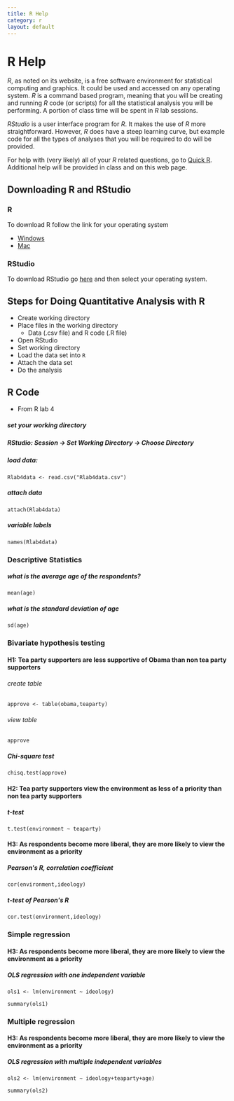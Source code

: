 ```yaml
---
title: R Help
category: r
layout: default
---
```


# R Help

_R_, as noted on its website, is a free software environment for statistical computing and graphics. It could be used and accessed on any operating system. _R_ is a command based program, meaning that you will be creating and running _R_ code (or scripts) for all the statistical analysis you will be performing. A portion of class time will be spent in _R_ lab sessions. 


_RStudio_ is a user interface program for _R_. It makes the use of _R_ more straightforward. However, _R_ does have a steep learning curve, but example code for all the types of analyses that you will be required to do will be provided.

For help with (very likely) all of your _R_ related questions, go to [Quick R](http://www.statmethods.net). Additional help will be provided in class and on this web page. 

## Downloading R and RStudio

### R

To download R follow the link for your operating system

* [Windows](http://cran.r-project.org/bin/windows/base/)
* [Mac](http://cran.r-project.org/bin/macosx/)


### RStudio

To download RStudio go [here](http://www.rstudio.com/products/rstudio/download/) and then select your operating system.


## Steps for Doing Quantitative Analysis with R

* Create working directory
* Place files in the working directory 
    * Data (.csv file) and R code (.R file)
* Open RStudio 
* Set working directory 
* Load the data set into `R`
* Attach the data set
* Do the analysis 

## R Code

* From R lab 4


##### set your working directory 

##### RStudio: Session -> Set Working Directory -> Choose Directory 

##### load data:
`Rlab4data <- read.csv("Rlab4data.csv")`

##### attach data
`attach(Rlab4data)`

##### variable labels 
`names(Rlab4data)`

### Descriptive Statistics 

##### what is the average age of the respondents? 
`mean(age)`

##### what is the standard deviation of age
`sd(age)`

### Bivariate hypothesis testing 

#### H1: Tea party supporters are less supportive of Obama than non tea party supporters 

###### create table 
`approve <- table(obama,teaparty)` 

###### view table
`approve`

##### Chi-square test
`chisq.test(approve)`

#### H2: Tea party supporters view the environment as less of a priority than non tea party supporters 

##### t-test
`t.test(environment ~ teaparty)`

#### H3: As respondents become more liberal, they are more likely to view the environment as a priority 

##### Pearson's R, correlation coefficient 
`cor(environment,ideology)`

##### t-test of Pearson's R 
`cor.test(environment,ideology)`

### Simple regression 

#### H3: As respondents become more liberal, they are more likely to view the environment as a priority 

##### OLS regression with one independent variable 
`ols1 <- lm(environment ~ ideology)`

`summary(ols1)`

### Multiple regression 

#### H3: As respondents become more liberal, they are more likely to view the environment as a priority 

##### OLS regression with multiple independent variables 
`ols2 <- lm(environment ~ ideology+teaparty+age)`

`summary(ols2)`


